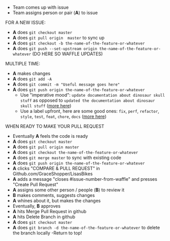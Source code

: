 
- Team comes up with issue
- Team assigns person or pair (**A**) to issue

FOR A NEW ISSUE:
- **A** does `git checkout master`
- **A** does `git pull origin  master` to sync up
- **A** does `git checkout -b the-name-of-the-feature-or-whatever`
- **A** does `git push --set-upstream origin the-name-of-the-feature-or-whatever` (DO HERE SO WAFFLE UPDATES)

MULTIPLE TIME:
  - **A** makes changes
  - **A** does `git add -A`
  - **A** does `git commit -m "Useful message goes here"`
  - **A** does `git push origin the-name-of-the-feature-or-whatever`
    - Use "imperative mood": `update documentation about dinosaur skull stuff` as opposed to `updated the documentation about dinosaur skull stuff` ([more here](https://chris.beams.io/posts/git-commit/))
    - Use a label upfront, here are some good ones: `fix`, `perf`, `refactor`, `style`, `test`, `feat`, `chore`, `docs` ([more here](https://seesparkbox.com/foundry/semantic_commit_messages))

WHEN READY TO MAKE YOUR PULL REQUEST
- Eventually **A** feels the code is ready
- **A** does `git checkout master`
- **A** does `git pull origin master`
- **A** does `git checkout the-name-of-the-feature-or-whatever`
- **A** does `git merge master` to sync with existing code
- **A** does `git push origin the-name-of-the-feature-or-whatever`
- **A** clicks "COMPARE & PULL REQUEST" in Github.com/GraceShopper/LisasBikes
- **A** adds a message "closes #issue-number-from-waffle" and presses "Create Pull Request"
- **A** assigns some other person / people (**B**) to review it
- **B** makes comments, suggests changes
- **A** whines about it, but makes the changes
- Eventually, **B** approves
- **A** hits Merge Pull Request in github
- **A** hits Delete Branch in github
- **A** does `git checkout master`
- **A** does `git branch -d the-name-of-the-feature-or-whatever` to delete the branch locally
-Return to top!

